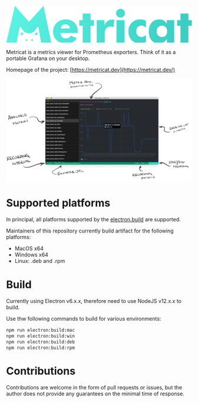 ![metricat-logo](./docs/logo.png)

Metricat is a metrics viewer for Prometheus exporters. Think of it as a portable Grafana on your desktop.

Homepage of the project: [https://metricat.dev](https://metricat.dev/)

![metricat-screenshot](./docs/metricat-screenshot.png)

# Supported platforms

In principal, all platforms supported by the [electron.build](https://www.electron.build) are supported.

Maintainers of this repository currently build artifact for the following platforms:

- MacOS x64
- Windows x64
- Linux: .deb and .rpm

# Build

Currently using Electron v6.x.x, therefore need to use NodeJS v12.x.x to build.

Use thw following commands to build for various environments:

```
npm run electron:build:mac
npm run electron:build:win
npm run electron:build:deb
npm run electron:build:rpm
```

# Contributions

Contributions are welcome in the form of pull requests or issues, but the author does not provide any guarantees on the minimal time of response.
